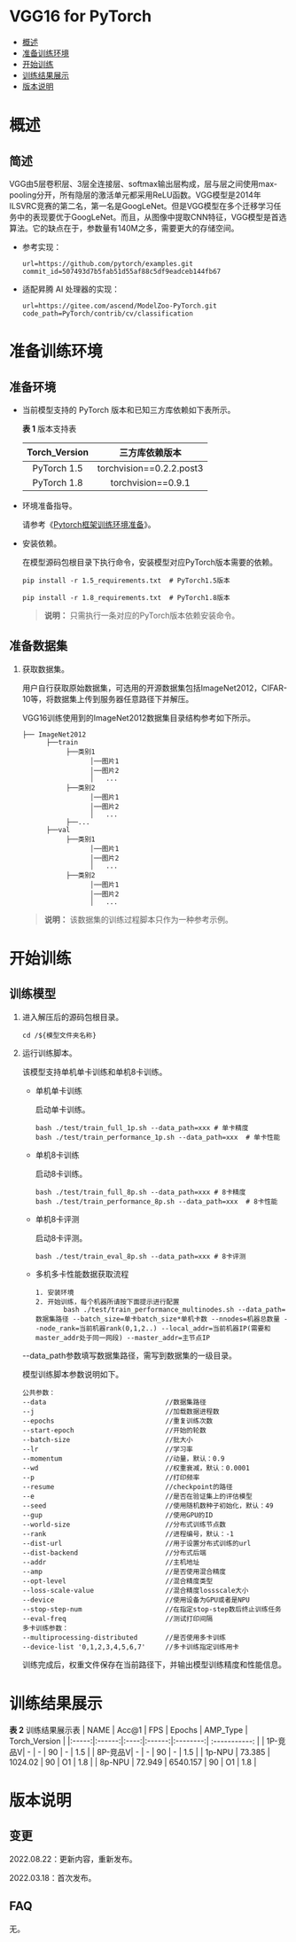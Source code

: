 # VGG16 for PyTorch

-   [概述](概述.md)
-   [准备训练环境](准备训练环境.md)
-   [开始训练](开始训练.md)
-   [训练结果展示](训练结果展示.md)
-   [版本说明](版本说明.md)



# 概述

## 简述

VGG由5层卷积层、3层全连接层、softmax输出层构成，层与层之间使用max-pooling分开，所有隐层的激活单元都采用ReLU函数。VGG模型是2014年ILSVRC竞赛的第二名，第一名是GoogLeNet。但是VGG模型在多个迁移学习任务中的表现要优于GoogLeNet。而且，从图像中提取CNN特征，VGG模型是首选算法。它的缺点在于，参数量有140M之多，需要更大的存储空间。

- 参考实现：

  ```
  url=https://github.com/pytorch/examples.git
  commit_id=507493d7b5fab51d55af88c5df9eadceb144fb67
  ```

- 适配昇腾 AI 处理器的实现：

  ```
  url=https://gitee.com/ascend/ModelZoo-PyTorch.git
  code_path=PyTorch/contrib/cv/classification
  ```


# 准备训练环境

## 准备环境

- 当前模型支持的 PyTorch 版本和已知三方库依赖如下表所示。

  **表 1**  版本支持表

  | Torch_Version      | 三方库依赖版本                                 |
  | :--------: | :----------------------------------------------------------: |
  | PyTorch 1.5 | torchvision==0.2.2.post3 |
  | PyTorch 1.8 | torchvision==0.9.1 |

- 环境准备指导。

  请参考《[Pytorch框架训练环境准备](https://www.hiascend.com/document/detail/zh/ModelZoo/pytorchframework/ptes)》。
  
- 安装依赖。

  在模型源码包根目录下执行命令，安装模型对应PyTorch版本需要的依赖。
  ```
  pip install -r 1.5_requirements.txt  # PyTorch1.5版本
  
  pip install -r 1.8_requirements.txt  # PyTorch1.8版本
  ```
  > **说明：** 
  >只需执行一条对应的PyTorch版本依赖安装命令。


## 准备数据集

1. 获取数据集。

   用户自行获取原始数据集，可选用的开源数据集包括ImageNet2012，CIFAR-10等，将数据集上传到服务器任意路径下并解压。

   VGG16训练使用到的ImageNet2012数据集目录结构参考如下所示。

   ```
   ├── ImageNet2012
         ├──train
              ├──类别1
                    │──图片1
                    │──图片2
                    │   ...       
              ├──类别2
                    │──图片1
                    │──图片2
                    │   ...   
              ├──...                     
         ├──val  
              ├──类别1
                    │──图片1
                    │──图片2
                    │   ...       
              ├──类别2
                    │──图片1
                    │──图片2
                    │   ...              
   ```

   > **说明：** 
   >该数据集的训练过程脚本只作为一种参考示例。


# 开始训练

## 训练模型

1. 进入解压后的源码包根目录。

   ```
   cd /${模型文件夹名称}
   ```

2. 运行训练脚本。

   该模型支持单机单卡训练和单机8卡训练。

   - 单机单卡训练

     启动单卡训练。

     ```
     bash ./test/train_full_1p.sh --data_path=xxx # 单卡精度
     bash ./test/train_performance_1p.sh --data_path=xxx  # 单卡性能
     ```

   - 单机8卡训练

     启动8卡训练。

     ```
     bash ./test/train_full_8p.sh --data_path=xxx # 8卡精度
     bash ./test/train_performance_8p.sh --data_path=xxx  # 8卡性能
     ```

   - 单机8卡评测

     启动8卡评测。

     ```
     bash ./test/train_eval_8p.sh --data_path=xxx # 8卡评测
     ```

   - 多机多卡性能数据获取流程
     ```
     1. 安装环境
     2. 开始训练，每个机器所请按下面提示进行配置
            bash ./test/train_performance_multinodes.sh --data_path=数据集路径 --batch_size=单卡batch_size*单机卡数 --nnodes=机器总数量 --node_rank=当前机器rank(0,1,2..) --local_addr=当前机器IP(需要和master_addr处于同一网段) --master_addr=主节点IP
     ```
   --data_path参数填写数据集路径，需写到数据集的一级目录。

   模型训练脚本参数说明如下。

   ```
   公共参数：
   --data                              //数据集路径
   --j                                 //加载数据进程数
   --epochs                            //重复训练次数
   --start-epoch                       //开始的轮数
   --batch-size                        //批大小
   --lr                                //学习率
   --momentum                          //动量，默认：0.9
   --wd                                //权重衰减，默认：0.0001
   --p                                 //打印频率
   --resume                            //checkpoint的路径
   --e                                 //是否在验证集上的评估模型
   --seed                              //使用随机数种子初始化，默认：49
   --gup                               //使用GPU的ID
   --world-size                        //分布式训练节点数
   --rank                              //进程编号，默认：-1
   --dist-url                          //用于设置分布式训练的url
   --dist-backend                      //分布式后端
   --addr                              //主机地址
   --amp                               //是否使用混合精度
   --opt-level                         //混合精度类型
   --loss-scale-value                  //混合精度lossscale大小
   --device                            //使用设备为GPU或者是NPU
   --stop-step-num                     //在指定stop-step数后终止训练任务
   --eval-freq                         //测试打印间隔        
   多卡训练参数：
   --multiprocessing-distributed       //是否使用多卡训练
   --device-list '0,1,2,3,4,5,6,7'     //多卡训练指定训练用卡
   ```
   
   训练完成后，权重文件保存在当前路径下，并输出模型训练精度和性能信息。

# 训练结果展示

**表 2**  训练结果展示表
| NAME  | Acc@1  | FPS  | Epochs | AMP_Type | Torch_Version |
|:-----:|:------:|:----:|:------:|:--------:| :-----------: |
| 1P-竞品V| - | - | 90 | - | 1.5 |
| 8P-竞品V| - | - | 90 | - | 1.5 |
| 1p-NPU  | 73.385  | 1024.02  | 90  | O1  | 1.8 |
| 8p-NPU  | 72.949  | 6540.157 | 90  | O1  | 1.8 |


# 版本说明

## 变更

2022.08.22：更新内容，重新发布。

2022.03.18：首次发布。

## FAQ

无。
